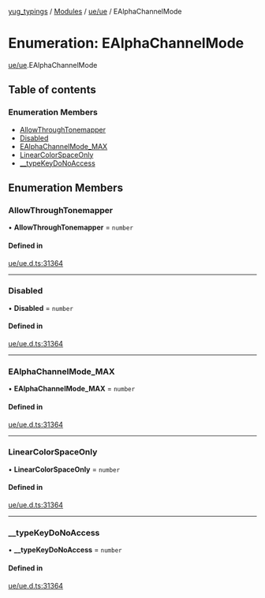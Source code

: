 [yug_typings](../README.md) / [Modules](../modules.md) / [ue/ue](../modules/ue_ue.md) / EAlphaChannelMode

# Enumeration: EAlphaChannelMode

[ue/ue](../modules/ue_ue.md).EAlphaChannelMode

## Table of contents

### Enumeration Members

- [AllowThroughTonemapper](ue_ue.EAlphaChannelMode.md#allowthroughtonemapper)
- [Disabled](ue_ue.EAlphaChannelMode.md#disabled)
- [EAlphaChannelMode\_MAX](ue_ue.EAlphaChannelMode.md#ealphachannelmode_max)
- [LinearColorSpaceOnly](ue_ue.EAlphaChannelMode.md#linearcolorspaceonly)
- [\_\_typeKeyDoNoAccess](ue_ue.EAlphaChannelMode.md#__typekeydonoaccess)

## Enumeration Members

### AllowThroughTonemapper

• **AllowThroughTonemapper** = `number`

#### Defined in

[ue/ue.d.ts:31364](https://github.com/YugMetaverse/yug_typings/blob/25cad34/ue/ue.d.ts#L31364)

___

### Disabled

• **Disabled** = `number`

#### Defined in

[ue/ue.d.ts:31364](https://github.com/YugMetaverse/yug_typings/blob/25cad34/ue/ue.d.ts#L31364)

___

### EAlphaChannelMode\_MAX

• **EAlphaChannelMode\_MAX** = `number`

#### Defined in

[ue/ue.d.ts:31364](https://github.com/YugMetaverse/yug_typings/blob/25cad34/ue/ue.d.ts#L31364)

___

### LinearColorSpaceOnly

• **LinearColorSpaceOnly** = `number`

#### Defined in

[ue/ue.d.ts:31364](https://github.com/YugMetaverse/yug_typings/blob/25cad34/ue/ue.d.ts#L31364)

___

### \_\_typeKeyDoNoAccess

• **\_\_typeKeyDoNoAccess** = `number`

#### Defined in

[ue/ue.d.ts:31364](https://github.com/YugMetaverse/yug_typings/blob/25cad34/ue/ue.d.ts#L31364)

